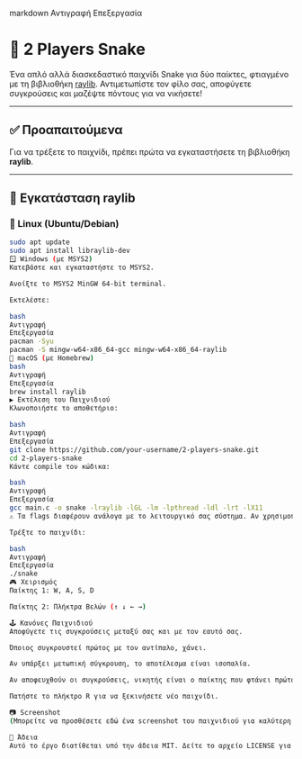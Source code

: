 
markdown
Αντιγραφή
Επεξεργασία
# 🐍 2 Players Snake

Ένα απλό αλλά διασκεδαστικό παιχνίδι Snake για δύο παίκτες, φτιαγμένο με τη βιβλιοθήκη [raylib](https://www.raylib.com/). Αντιμετωπίστε τον φίλο σας, αποφύγετε συγκρούσεις και μαζέψτε πόντους για να νικήσετε!

---

## ✅ Προαπαιτούμενα

Για να τρέξετε το παιχνίδι, πρέπει πρώτα να εγκαταστήσετε τη βιβλιοθήκη **raylib**.

---

## 🔧 Εγκατάσταση raylib

### 🐧 Linux (Ubuntu/Debian)
```bash
sudo apt update
sudo apt install libraylib-dev
🪟 Windows (με MSYS2)
Κατεβάστε και εγκαταστήστε το MSYS2.

Ανοίξτε το MSYS2 MinGW 64-bit terminal.

Εκτελέστε:

bash
Αντιγραφή
Επεξεργασία
pacman -Syu
pacman -S mingw-w64-x86_64-gcc mingw-w64-x86_64-raylib
🍎 macOS (με Homebrew)
bash
Αντιγραφή
Επεξεργασία
brew install raylib
▶️ Εκτέλεση του Παιχνιδιού
Κλωνοποιήστε το αποθετήριο:

bash
Αντιγραφή
Επεξεργασία
git clone https://github.com/your-username/2-players-snake.git
cd 2-players-snake
Κάντε compile τον κώδικα:

bash
Αντιγραφή
Επεξεργασία
gcc main.c -o snake -lraylib -lGL -lm -lpthread -ldl -lrt -lX11
⚠️ Τα flags διαφέρουν ανάλογα με το λειτουργικό σας σύστημα. Αν χρησιμοποιείτε Windows ή macOS, προσαρμόστε τα ανάλογα.

Τρέξτε το παιχνίδι:

bash
Αντιγραφή
Επεξεργασία
./snake
🎮 Χειρισμός
Παίκτης 1: W, A, S, D

Παίκτης 2: Πλήκτρα Βελών (↑ ↓ ← →)

🕹️ Κανόνες Παιχνιδιού
Αποφύγετε τις συγκρούσεις μεταξύ σας και με τον εαυτό σας.

Όποιος συγκρουστεί πρώτος με τον αντίπαλο, χάνει.

Αν υπάρξει μετωπική σύγκρουση, το αποτέλεσμα είναι ισοπαλία.

Αν αποφευχθούν οι συγκρούσεις, νικητής είναι ο παίκτης που φτάνει πρώτος τους 100 πόντους.

Πατήστε το πλήκτρο R για να ξεκινήσετε νέο παιχνίδι.

📷 Screenshot
(Μπορείτε να προσθέσετε εδώ ένα screenshot του παιχνιδιού για καλύτερη παρουσίαση.)

📄 Άδεια
Αυτό το έργο διατίθεται υπό την άδεια MIT. Δείτε το αρχείο LICENSE για περισσότερες πληροφορίες.
